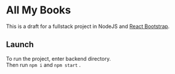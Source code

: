 # All My Books
This is a draft for a fullstack project in NodeJS and <a href='https://react-bootstrap.github.io/'>React Bootstrap</a>. 

## Launch
To run the project, enter backend directory. 
<br>Then run `npm i` and `npm start` .
